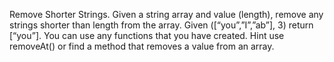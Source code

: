 Remove Shorter Strings.
Given a string array and value (length), remove any strings shorter than length from the array.
Given ([“you”,”I”,”ab”], 3) return [“you”].
You can use any functions that you have created.
Hint use removeAt() or find a method that removes a value from an array.
